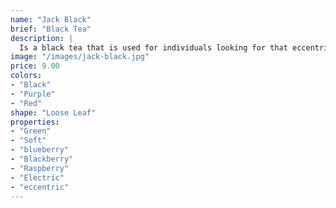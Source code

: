 ```yaml
---
name: "Jack Black"
brief: "Black Tea"
description: |
  Is a black tea that is used for individuals looking for that eccentric and unique taste that punches you right off your seat. No magic involved - just pure power. This is an electric blue raspberry flavoured tea - that will give you your new super power.
image: "/images/jack-black.jpg"
price: 9.00
colors:
- "Black"
- "Purple"
- "Red"
shape: "Loose Leaf"
properties:
- "Green"
- "Soft"
- "blueberry"
- "Blackberry"
- "Raspberry"
- "Electric"
- "eccentric"
---
```

